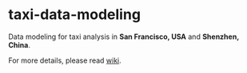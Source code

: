 # taxi-data-modeling

Data modeling for taxi analysis in **San Francisco, USA** and **Shenzhen, China**.

For more details, please read [wiki](/wiki/).